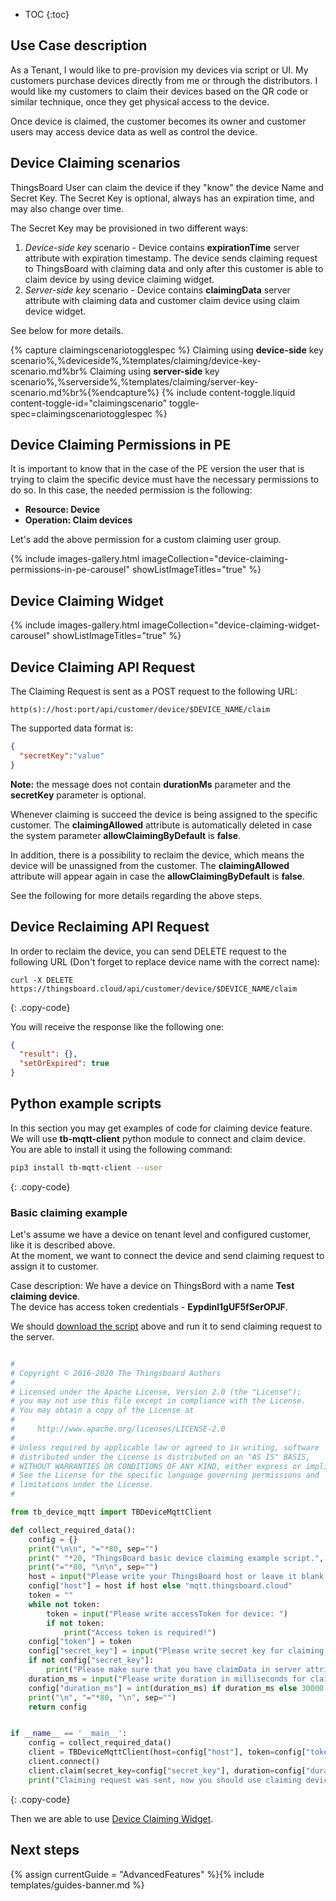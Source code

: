 * TOC
{:toc}

## Use Case description

As a Tenant, I would like to pre-provision my devices via script or UI. My customers purchase devices directly from me or through the distributors.
I would like my customers to claim their devices based on the QR code or similar technique, once they get physical access to the device.

Once device is claimed, the customer becomes its owner and customer users may access device data as well as control the device.   

## Device Claiming scenarios
 
ThingsBoard User can claim the device if they "know" the device Name and Secret Key. 
The Secret Key is optional, always has an expiration time, and may also change over time. 

The Secret Key may be provisioned in two different ways:

1. *Device-side key* scenario - Device contains **expirationTime** server attribute with expiration timestamp. The device sends claiming request to ThingsBoard with claiming data and only after this customer is able to claim device by using device claiming widget.   
2. *Server-side key* scenario - Device contains **claimingData** server attribute with claiming data and customer claim device using claim device widget.  

See below for more details.

{% capture claimingscenariotogglespec %}
Claiming using <b>device-side</b> key scenario%,%deviceside%,%templates/claiming/device-key-scenario.md%br%
Claiming using <b>server-side</b> key scenario%,%serverside%,%templates/claiming/server-key-scenario.md%br%{%endcapture%}
{% include content-toggle.liquid content-toggle-id="claimingscenario" toggle-spec=claimingscenariotogglespec %}


## Device Claiming Permissions in PE

It is important to know that in the case of the PE version the user that is trying to claim the specific device must have the necessary permissions to do so.
In this case, the needed permission is the following:

- **Resource: Device**
- **Operation: Claim devices**

Let's add the above permission for a custom claiming user group.

{% include images-gallery.html imageCollection="device-claiming-permissions-in-pe-carousel" showListImageTitles="true" %} 

## Device Claiming Widget

{% include images-gallery.html imageCollection="device-claiming-widget-carousel" showListImageTitles="true" %} 

## Device Claiming API Request

The Claiming Request is sent as a POST request to the following URL:

```shell
http(s)://host:port/api/customer/device/$DEVICE_NAME/claim
```

The supported data format is:

```json
{
  "secretKey":"value"
}
```

**Note:** the message does not contain **durationMs** parameter and the **secretKey** parameter is optional.

Whenever claiming is succeed the device is being assigned to the specific customer. The **claimingAllowed** attribute is automatically deleted in case the system parameter **allowClaimingByDefault** is **false**.

In addition, there is a possibility to reclaim the device, which means the device will be unassigned from the customer. The **claimingAllowed** attribute will appear again in case the **allowClaimingByDefault** is **false**. 

See the following for more details regarding the above steps. 

## Device Reclaiming API Request

In order to reclaim the device, you can send DELETE request to the following URL (Don't forget to replace device name with the correct name):

```shell
curl -X DELETE https://thingsboard.cloud/api/customer/device/$DEVICE_NAME/claim
```
{: .copy-code}

You will receive the response like the following one:

```json
{
  "result": {},
  "setOrExpired": true
}
```

## Python example scripts

In this section you may get examples of code for claiming device feature.  
We will use **tb-mqtt-client** python module to connect and claim device.  
You are able to install it using the following command:  

```bash
pip3 install tb-mqtt-client --user
```
{: .copy-code}

### Basic claiming example

Let's assume we have a device on tenant level and configured customer, like it is described above.  
At the moment, we want to connect the device and send claiming request to assign it to customer.  

Case description:
We have a device on ThingsBord with a name **Test claiming device**.  
The device has access token credentials - **Eypdinl1gUF5fSerOPJF**.  

We should [download the script](/docs/{{docsPrefix}}user-guide/resources/claiming-device/basic_claiming_example.py) above and run it to send claiming request to the server.  

```python

#
# Copyright © 2016-2020 The Thingsboard Authors
#
# Licensed under the Apache License, Version 2.0 (the "License");
# you may not use this file except in compliance with the License.
# You may obtain a copy of the License at
#
#     http://www.apache.org/licenses/LICENSE-2.0
#
# Unless required by applicable law or agreed to in writing, software
# distributed under the License is distributed on an "AS IS" BASIS,
# WITHOUT WARRANTIES OR CONDITIONS OF ANY KIND, either express or implied.
# See the License for the specific language governing permissions and
# limitations under the License.
#

from tb_device_mqtt import TBDeviceMqttClient

def collect_required_data():
    config = {}
    print("\n\n", "="*80, sep="")
    print(" "*20, "ThingsBoard basic device claiming example script.", sep="")
    print("="*80, "\n\n", sep="")
    host = input("Please write your ThingsBoard host or leave it blank to use default (thingsboard.cloud): ")
    config["host"] = host if host else "mqtt.thingsboard.cloud"
    token = ""
    while not token:
        token = input("Please write accessToken for device: ")
        if not token:
            print("Access token is required!")
    config["token"] = token
    config["secret_key"] = input("Please write secret key for claiming request: ")
    if not config["secret_key"]:
        print("Please make sure that you have claimData in server attributes for device to use this feature without device secret in the claiming request.")
    duration_ms = input("Please write duration in milliseconds for claiming request or leave it blank to use default (30000): ")
    config["duration_ms"] = int(duration_ms) if duration_ms else 30000
    print("\n", "="*80, "\n", sep="")
    return config


if __name__ == '__main__':
    config = collect_required_data()
    client = TBDeviceMqttClient(host=config["host"], token=config["token"])
    client.connect()
    client.claim(secret_key=config["secret_key"], duration=config["duration_ms"]).get()
    print("Claiming request was sent, now you should use claiming device widget to finish the claiming process.")

```
{: .copy-code}

Then we are able to use [Device Claiming Widget](#device-claiming-widget).

## Next steps

{% assign currentGuide = "AdvancedFeatures" %}{% include templates/guides-banner.md %}
